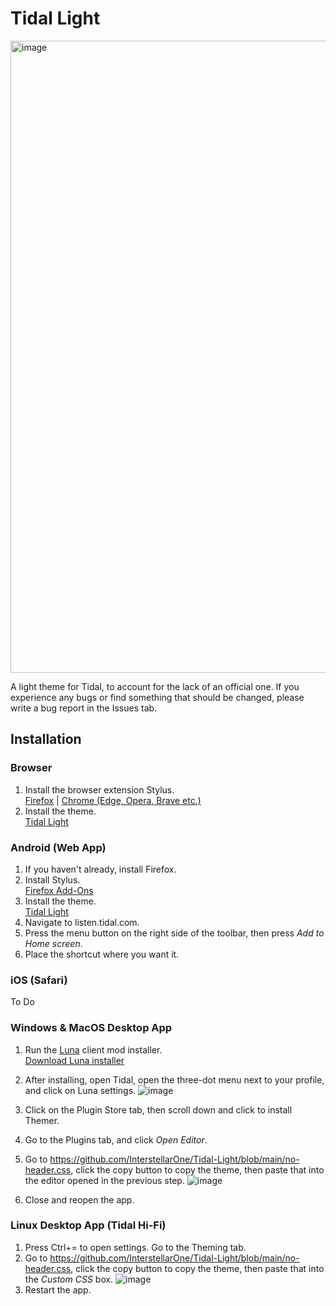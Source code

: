 # Tidal Light
<img width="1918" height="1011" alt="image" src="https://github.com/user-attachments/assets/2a658cd2-7577-47e6-9b74-4096f1dbe57c" />





A light theme for Tidal, to account for the lack of an official one. If you experience any bugs or find something that should be changed, please write a bug report in the Issues tab.

## Installation
### Browser
1. Install the browser extension Stylus. \
[Firefox](https://addons.mozilla.org/en-CA/firefox/addon/styl-us/) | [Chrome (Edge, Opera, Brave etc.)](https://chromewebstore.google.com/detail/stylus/clngdbkpkpeebahjckkjfobafhncgmne)
2. Install the theme. \
   [Tidal Light](https://userstyles.world/style/21068/tidal-light)

### Android (Web App)
1. If you haven't already, install Firefox.
2. Install Stylus.\
   [Firefox Add-Ons](https://addons.mozilla.org/en-CA/android/addon/styl-us/)
3. Install the theme. \
   [Tidal Light](https://userstyles.world/style/21068/tidal-light)
4. Navigate to listen.tidal.com.
5. Press the menu button on the right side of the toolbar, then press *Add to Home screen*.
6. Place the shortcut where you want it.

### iOS (Safari)
To Do

### Windows & MacOS Desktop App

1. Run the [Luna](https://github.com/Inrixia/TidaLuna) client mod installer. \
[Download Luna installer](https://github.com/jxnxsdev/TidaLuna-Installer/releases)
2. After installing, open Tidal, open the three-dot menu next to your profile, and click on Luna settings.
   ![image](https://github.com/user-attachments/assets/fb9ca55a-644c-478e-bfe2-b02ebf53569c)

3. Click on the Plugin Store tab, then scroll down and click to install Themer.
4. Go to the Plugins tab, and click *Open Editor*.
5. Go to https://github.com/InterstellarOne/Tidal-Light/blob/main/no-header.css, click the copy button to copy the theme, then paste that into the editor opened in the previous step.
![image](https://github.com/user-attachments/assets/7f37ba29-8cc5-4268-940b-b38daf636213)

6. Close and reopen the app.

### Linux Desktop App (Tidal Hi-Fi)
1. Press Ctrl+= to open settings. Go to the Theming tab.
2. Go to https://github.com/InterstellarOne/Tidal-Light/blob/main/no-header.css, click the copy button to copy the theme, then paste that into the _Custom CSS_ box.
![image](https://github.com/user-attachments/assets/7f37ba29-8cc5-4268-940b-b38daf636213)
3. Restart the app.

